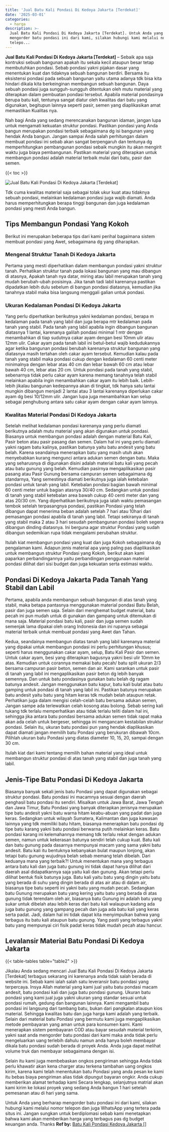 ```yaml
---
title: 'Jual Batu Kali Pondasi Di Kedoya Jakarta [Terdekat]'
date: '2025-03-01'
categories:
  - harga
description: >-
  Jual Batu Kali Pondasi Di Kedoya Jakarta [Terdekat]. Untuk Anda yang berharap
  mengorder batu pondasi ini dari kami, silakan hubungi kami melalui nomor
  telepo...
---
```


**Jual Batu Kali Pondasi Di Kedoya Jakarta \[Terdekat\]** – Sebaik apa saja kontruksi sebuah bangunan apakah itu sekala kecil ataupun besar tetap membutuhkan pondasi. Sebab pondasi yakni pijakan dasar yang menentukan kuat dan tidaknya sebuah bangunan berdiri. Bersama itu eksistensi pondasi pada sebuah bangunan yaitu utama adanya tdk bisa kita hindari dikala kita berkeinginan membangun sebuah bangunan. Daya sebuah pondasi juga sungguh-sungguh ditentukan oleh mutu material yang diterapkan dalam pembuatan pondasi tersebut. Apabila material pondasinya berupa batu kali, tentunya sangat diatur oleh kwalitas dari batu yang digunakan, begitupun lainnya seperti pasir, semen yang diaplikasikan amat memastikan Kualitas nya.

Nah bagi Anda yang sedang merencanakan bangunan idaman, jangan lupa untuk mengamati kekuatan struktur pondasi. Pastikan pondasi yang Anda bangun merupakan pondasi terbaik sebagaimana dg isi bangunan yang hendak Anda bangun. Jangan sampai Anda salah perhitungan dalam membuat pondasi ini sebab akan sangat berpengaruh dan tentunya dg memperhitungkan pembangunan pondasi sebaik mungkin itu akan mengirit waktu juga biaya pembangunan. Pastikan material yang diterapkan untuk membangun pondasi adalah material terbaik mulai dari batu, pasir dan semen.

{{< toc >}}

![Jual Batu Kali Pondasi Di Kedoya Jakarta [Terdekat]](/images/jual-batu-kali-37.png)

Tdk cuma kwalitas material saja sebagai tolak ukur kuat atau tidaknya sebuah pondasi, melainkan kedalaman pondasi juga wajib diamati. Anda harus memperhitungkan berapa tinggi bangunan dan juga kedalaman pondasi yang mesti Anda bangun.

## Tips Membangun Pondasi Yang Kokoh

Berikut ini merupakan beberapa tips dari kami perihal bagaimana sistem membuat pondasi yang Awet, sebagaimana dg yang diharapkan.

### Mengenal Struktur Tanah Di Kedoya Jakarta

Pertama yang mesti diperhatikan dalam membangun pondasi yakni struktur tanah. Perhatikan struktur tanah pada lokasi bangunan yang mau dibangun di atasnya, Apakah tanah nya datar, miring atau labil merupakan tanah yang mudah berubah-ubah posisinya. Jika tanah tadi labil karenanya pastikan dipadatkan lebih dulu sebelum di bangun pondasi diatasnya, kemudian jika tanahnya stabil maka bisa langsung menggali galian untuk pondasi.

### Ukuran Kedalaman Pondasi Di Kedoya Jakarta

Yang perlu diperhatikan berikutnya yakni kedalaman pondasi, berapa m kedalaman pada tanah yang labil dan juga berapa mtr kedalaman pada tanah yang stabil. Pada tanah yang labil apabila ingin dibangun bangunan diatasnya 1 lantai, karenanya galilah pondasi minimal 1 mtr dengan menambahkan di tiap sudutnya cakar ayam dengan besi 10mm ulir atau 12mm ulir. Cakar ayam pada tanah labil ini betul-betul wajib kedudukannya agar ketika bangunan pondasi berubah karenanya struktur bangunan yang diatasnya masih tertahan oleh cakar ayam tersebut. Kemudian kalau pada tanah yang stabil maka pondasi cukup dengan kedalaman 60 centi meter minimalnya dengan lebar atas 40 cm dan lebar bawah 60 cm atau lebar bawah 40 cm, lebar atas 20 cm. Untuk pondasi pada tanah yang stabil, sebenarnya tidak perlu cakar ayam karena memang tanahnya telah stabil melainkan apabila ingin menambahkan cakar ayam itu lebih baik. Lebih-lebih jikalau bangunan kedepannya akan di tingkat, tdk hanya satu lantai mungkin dibangun menjadi 2 lantai atau 3 lantai karenanya diperlukan cakar ayam dg besi 10/12mm ulir. Jangan lupa juga menambahkan kan selup sebagai penghubung antara satu cakar ayam dengan cakar ayam lainnya.

### Kwalitas Material Pondasi Di Kedoya Jakarta

Setelah melihat kedalaman pondasi karenanya yang perlu diamati berikutnya adalah mutu material yang akan digunakan untuk pondasi. Biasanya untuk membangun pondasi adalah dengan material Batu Kali, Pasir beton atau pasir pasang dan semen. Dalam hal ini yang perlu diamati yakni ragam batu kalinya, pastikan batunya yaitu batu andesit yang batu belah. Karena seandainya menerapkan batu yang masih utuh akan menyebabkan kurang mengunci antara adukan semen dengan batu. Maka yang seharusnya di digunakan disini adalah material batu kali yang pecah atau batu gunung yang belah. Kemudian pasirnya mengaplikasikan pasir pasang atau Pasir Gunung bersama campuran semen sebagaimana dg standarnya, Yang semestinya diamati berikutnya juga ialah ketebalan pondasi untuk tanah yang labil. Ketebalan pondasi bagian bawah minimal 60 centi meter untuk bagian atasnya 30/40 cm. Sedangkan untuk pondasi di tanah yang stabil ketebalan area bawah cukup 40 centi meter dan yang atas 20/30 cm. Yang diperhatikan berikutnya juga ialah waktu pemasangan tembok setelah terpasangnya pondasi, pastikan Pondasi yang telah dibangun dapat menerima beban adalah setelah 7 hari atau 10hari dari pemasangan pondasi apabila di tanah yang labil. Tetapi sekiranya di tanah yang stabil maka 2 atau 3 hari sesudah pembangunan pondasi boleh segera dibangun dinding diatasnya. Ini berguna agar struktur Pondasi yang sudah dibangun sedemikian rupa tidak mengalami perubahan struktur.

Itulah kiat membangun pondasi yang kuat dan juga Kokoh sebagaimana dg pengalaman kami. Adapun jenis material apa yang paling pas diaplikasikan untuk membangun struktur Pondasi yang Kokoh, berikut akan kami paparkan perbandingannya yaitu perbandingan penggunaan material pondasi dilihat dari sisi budget dan juga kekuatan serta estimasi waktu.

## Pondasi Di Kedoya Jakarta Pada Tanah Yang Stabil dan Labil

Pertama, apabila anda membangun sebuah bangunan di atas tanah yang stabil, maka betapa pantasnya menggunakan material pondasi Batu Belah, pasir dan juga semen saja. Selain dari menghemat budget material, batu pecah ini pun mudah untuk di gunakan dan gampang untuk ditemukan di mana saja. Material pondasi batu kali, pasir dan juga semen sudah semenjak lama dipakai oleh orang Indonesia dan ini rupanya sebagai material terbaik untuk membuat pondasi yang Awet dan Tahan.

Kedua, seandainya membangun diatas tanah yang labil karenanya material yang dipakai untuk membangun pondasi ini perlu perhitungan khusus; seperti harus menggunakan cakar ayam, selup, Batu Kali Pasir dan semen. Untuk cakar ayam, besi yang diterapkan bagusnya yakni besi ulir 10mm ke atas. Kemudian untuk corannya memakai batu pecah/ batu split ukuran 2/3 bersama campuran pasir beton, semen dan air. Kami sarankan untuk pasir di tanah yang labil ini mengaplikasikan pasir beton dg lebih banyak semennya. Dan untuk batu pondasinya gunakan batu belah dg ragam batunya andesit. Jangan menggunakan batu kapur, batu kali bulat atau batu gamping untuk pondasi di tanah yang labil ini. Pastikan batunya merupakan batu andesit yaitu batu yang hitam keras tdk mudah belah ataupun retak. Perhatikan juga dalam mengisi celah-celah batu bersama adukan semen, Jangan sampe ada terlewatkan celah kosong atau bolong. Sebab sering kali tukang tdk terlalu memperhatikan atau tidak terlalu teliti dalam hal ini, sehingga jika antara batu pondasi bersama adukan semen tidak rapat maka akan ada celah untuk bergeser, sehingga ini mengancam kestabilan struktur pondasi. Selain itu, ukuran batu pondasi pun yang hendak diaplikasikan dapat diamati jangan memilih batu Pondasi yang berukuran dibawah 10cm. Pilihlah ukuran batu Pondasi yang diatas diameter 10, 15, 20, sampai dengan 30 cm.

Itulah kiat dari kami tentang memilih bahan material yang ideal untuk membangun struktur pondasi di atas tanah yang stabil dan juga tanah yang labil.

## Jenis-Tipe Batu Pondasi Di Kedoya Jakarta

Biasanya banyak sekali jenis batu Pondasi yang dapat digunakan sebagai struktur pondasi. Batu pondasi ini macamnya sesuai dengan daerah penghasil batu pondasi itu sendiri. Misalkan untuk Jawa Barat, Jawa Tengah dan Jawa Timur, Batu Pondasi yang banyak diterapkan jenisnya merupakan tipe batu andesit yakni batu warna hitam keabu-abuan yang padat dan juga keras. Sedangkan untuk wilayah Sumatera, Kalimantan dan juga kawasan lainnya yang tdk memiliki batu hitam, biasanya menerapkan batu pondasi dg tipe batu karang yakni batu pondasi berwarna putih melainkan keras. Batu pondasi karang ini kelemahannya memang tdk terlalu rekat dengan adukan semen, namun untuk kekerasan batunya sendiri telah cukup kuat. Batu kali dan batu gunung pada dasarnya mempunyai macam yang sama yakni batu andesit. Batu kali itu bentuknya kebanyakan bulat maupun lonjong, akan tetapi batu gunung wujudnya belah sebab memang telah dibelah. Dari keduanya mana yang terbaik?! Untuk menentukan mana yang terbagus antara batu kali dan juga batu gunung ini tidak dapat hanya dilihat dari daerah asal didapatkannya saja yaitu kali dan gunung. Akan tetapi perlu dilihat bentuk fisik batunya juga. Batu kali yaitu batu yang dingin yaitu batu yang berada di suhu yang dingin berada di atas air atau di dalam air, biasanya tipe batu seperti ini yakni batu yang mudah pecah. Sedangkan batu Gunung merupakan batu yang kering yaitu batu yang berada di atas gunung tidak terendam oleh air, biasanya batu Gunung ini adalah batu yang sukar untuk dibelah atau lebih keras dari batu kali walaupun kadang ada juga batu gunung yang gampang pecah dan juga ada batu kali yang keras serta padat. Jadi, dalam hal ini tidak dapat kita menyimpulkan bahwa yang terbagus itu batu kali ataupun batu gunung. Yang pasti yang terbagus yakni batu yang mempunyai ciri fisik padat keras tidak mudah pecah atau hancur.

## Levalansir Material Batu Pondasi Di Kedoya Jakarta

{{< table-tables table="table2" >}}

Jikalau Anda sedang mencari Jual Batu Kali Pondasi Di Kedoya Jakarta \[Terdekat\] terbagus sekarang ini karenanya anda tidak salah berada di website ini. Sebab kami ialah salah satu leveransir batu pondasi yang terpercaya. Insya Allah material yang kami jual yaitu batu pondasi macam andesit, batu pondasi kali dan juga batu pondasi gunung. Ukuran batu pondasi yang kami jual juga yakni ukuran yang standar sesuai untuk pondasi rumah, gedung dan bangunan lainnya. Kami mengambil batu pondasi ini langsung dari tambang batu, bukan dari pangkalan ataupun kios material. Sehingga kwalitas batu dan juga harga kami adalah yang terbaik. Selain dari material batu Pondasi yang bermutu kami juga mengaplikasikan metode pembayaran yang aman untuk para konsumen kami. Kami menerapkan sistem pembayaran COD atau bayar sesudah material terkirim, yakni saat anda mengorder batu pondasi dari kami maka anda tidak perlu mengeluarkan uang terlebih dahulu namun anda hanya boleh membayar dikala batu pondasi sudah berada di proyek Anda. Anda juga dapat melihat volume truk dan membayar sebagaimana dengan isi.

Selain itu kami juga membebaskan ongkos pengiriman sehingga Anda tidak perlu khawatir akan kena charger atau terkena tambahan uang ongkos kirim, karena kami telah menentukan batu Pondasi yang anda pesan ke kami itu bebas biaya pengiriman alias tidak dipungut bayaran ongkir. Anda cukup memberikan alamat terhadap kami Secara lengkap, selanjutnya matrial akan kami kirim ke lokasi proyek yang sedang Anda bangun 1 hari setelah pemesanan atau di hari yang sama.

Untuk Anda yang berharap mengorder batu pondasi ini dari kami, silakan hubungi kami melalui nomor telepon dan juga WhatsApp yang tertera pada situs ini. Jangan sungkan untuk berdiplomasi sebab kami menetapkan bahwa kami akan memberikan harga yang terbagus pas dg budget keuangan anda. Thanks
**Ref by:** [Batu Kali Pondasi Kedoya Jakarta []](https://id.wikipedia.org/wiki/Batu)
